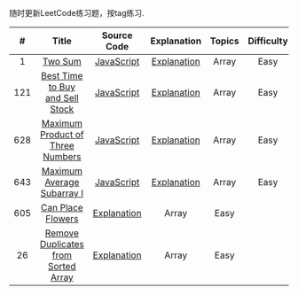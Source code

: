 随时更新LeetCode练习题，按tag练习.

| # | Title | Source Code | Explanation | Topics | Difficulty |
|:---:|:---:|:---:|:---:|:---:|:---:|
| 1 | [Two Sum](https://leetcode.com/problems/two-sum/description/) | [JavaScript](https://github.com/KtfwyCJ/Dalily_Algorithms/blob/master/LeetCode/Two%20Sum/Two%20Sum.js) | [Explanation](https://github.com/KtfwyCJ/Dalily_Algorithms/blob/master/LeetCode/Two%20Sum/Explanation.js) | Array | Easy |
| 121 | [Best Time to Buy and Sell Stock](https://leetcode.com/problems/best-time-to-buy-and-sell-stock/description/) | [JavaScript](https://github.com/KtfwyCJ/Dalily_Algorithms/blob/master/LeetCode/121-Best%20Time%20to%20Buy%20and%20Sell%20Stock/Best%20Time%20to%20Buy%20and%20Sell%20Stock.js) | [Explanation](https://github.com/KtfwyCJ/Dalily_Algorithms/blob/master/LeetCode/121-Best%20Time%20to%20Buy%20and%20Sell%20Stock/Explanation.js) | Array | Easy |
| 628 | [Maximum Product of Three Numbers](https://leetcode.com/problems/maximum-product-of-three-numbers/discuss/) | [JavaScript](https://github.com/KtfwyCJ/Dalily_Algorithms/blob/master/LeetCode/Maximum%20Product%20of%20Three%20Numbers/Maximum%20Product%20of%20Three%20Numbers.js) | [Explanation](https://github.com/KtfwyCJ/Dalily_Algorithms/blob/master/LeetCode/Maximum%20Product%20of%20Three%20Numbers/Explanation.js) | Array | Easy |
| 643 | [Maximum Average Subarray I](https://leetcode.com/problems/maximum-average-subarray-i/description/) | [JavaScript](https://github.com/KtfwyCJ/Dalily_Algorithms/blob/master/LeetCode/Maximum%20Average%20Subarray%201/Maximum%20Average%20Subarray%201.js) | [Explanation](https://github.com/KtfwyCJ/Dalily_Algorithms/blob/master/LeetCode/Maximum%20Average%20Subarray%201/Explanation.js) | Array | Easy |
| 605 | [Can Place Flowers](https://github.com/KtfwyCJ/Dalily_Algorithms/blob/master/LeetCode/Can%20Place%20Flowers/Can%20Place%20Flowers.js) | [Explanation](https://github.com/KtfwyCJ/Dalily_Algorithms/blob/master/LeetCode/Can%20Place%20Flowers/Explanation.js) | Array | Easy |
| 26 | [Remove Duplicates from Sorted Array](https://github.com/KtfwyCJ/Dalily_Algorithms/blob/master/LeetCode/Remove%20Duplicates%20from%20Sorted%20Arrray/Remove%20Duplicates%20from%20Sorted%20Array.js) | [Explanation](https://github.com/KtfwyCJ/Dalily_Algorithms/blob/master/LeetCode/Remove%20Duplicates%20from%20Sorted%20Arrray/Explanation.mdown) | Array | Easy |